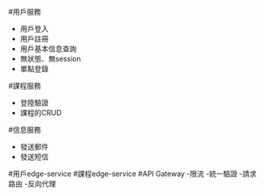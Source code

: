 #用戶服務
- 用戶登入
- 用戶註冊
- 用戶基本信息查詢
- 無狀態、無session
- 單點登錄

#課程服務
- 登陸驗證
- 課程的CRUD

#信息服務
- 發送郵件
- 發送短信

#用戶edge-service
#課程edge-service
#API Gateway 
-限流
-統一驗證
-請求路由
-反向代理
